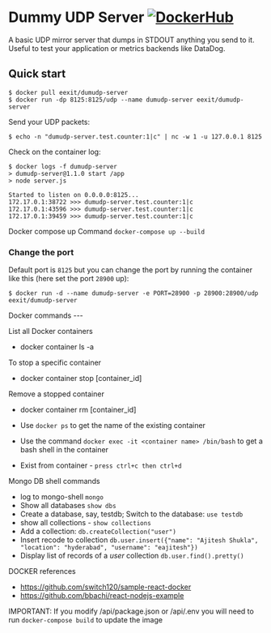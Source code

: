 # Dummy UDP Server [![DockerHub](https://img.shields.io/badge/docker-hub-brightgreen.svg?style=flat)](https://hub.docker.com/r/eexit/dumudp-server)

A basic UDP mirror server that dumps in STDOUT anything you send to it. Useful to test your application
or metrics backends like DataDog.

## Quick start

    $ docker pull eexit/dumudp-server
    $ docker run -dp 8125:8125/udp --name dumudp-server eexit/dumudp-server

Send your UDP packets:

    $ echo -n "dumudp-server.test.counter:1|c" | nc -w 1 -u 127.0.0.1 8125

Check on the container log:

    $ docker logs -f dumudp-server
    > dumudp-server@1.1.0 start /app
    > node server.js

    Started to listen on 0.0.0.0:8125...
    172.17.0.1:38722 >>> dumudp-server.test.counter:1|c
    172.17.0.1:43596 >>> dumudp-server.test.counter:1|c
    172.17.0.1:39459 >>> dumudp-server.test.counter:1|c


Docker compose up Command 
`docker-compose up --build`


### Change the port

Default port is `8125` but you can change the port by running the container like this (here set the port `28900` up):

    $ docker run -d --name dumudp-server -e PORT=28900 -p 28900:28900/udp eexit/dumudp-server


Docker commands ---

List all Docker containers
- docker container ls -a

To stop a specific container
- docker container stop [container_id]

 Remove a stopped container
 - docker container rm [container_id]


 
- Use `docker ps` to get the name of the existing container
- Use the command `docker exec -it <container name> /bin/bash` to get a bash shell in the container
- Exist from container - `press ctrl+c then ctrl+d`


Mongo DB shell commands
- log to mongo-shell `mongo`
- Show all databases `show dbs`
- Create a database, say, testdb; Switch to the database: `use testdb`
- show all collections - `show collections`
- Add a collection: `db.createCollection("user")`
- Insert recode to collection `db.user.insert({"name": "Ajitesh Shukla", "location": "hyderabad", "username": "eajitesh"})`
- Display list of records of a *user* collection `db.user.find().pretty()`

DOCKER references
- https://github.com/switch120/sample-react-docker
- https://github.com/bbachi/react-nodejs-example


IMPORTANT: If you modify /api/package.json or /api/.env you will need to run `docker-compose build` to update the image